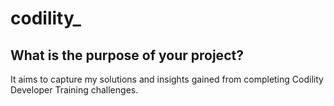 # codility_
## What is the purpose of your project?

It aims to capture my solutions and insights gained from completing Codility Developer Training challenges.
